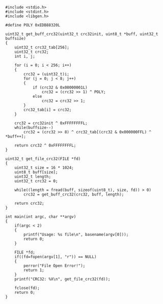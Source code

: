 <!---title:获取文件CRC32值-->
<!---category:代码片段-->
<!---tags:C语言, crc32-->
<!---author:Neal-->
<!---date:2016-03-21-->

````````````````````````````````````````````````````````````{.c}
#include <stdio.h>
#include <stdint.h>
#include <libgen.h>

#define POLY 0xEDB88320L

uint32_t get_buff_crc32(uint32_t crc32init, uint8_t *buff, uint32_t buffsize)
{
    uint32_t crc32_tab[256];
    uint32_t crc32;
    int i, j;

    for (i = 0; i < 256; i++)
    {
        crc32 = (uint32_t)i;
        for (j = 0; j < 8; j++) 
        {
            if (crc32 & 0x00000001L)
                crc32 = (crc32 >> 1) ^ POLY;
            else
                crc32 = crc32 >> 1;
        }
        crc32_tab[i] = crc32;
    }

    crc32 = crc32init ^ 0xFFFFFFFFL;
    while(buffsize--)
        crc32 = (crc32 >> 8) ^ crc32_tab[(crc32 & 0x000000FFL) ^ *buff++];

    return crc32 ^ 0xFFFFFFFFL;
}

uint32_t get_file_crc32(FILE *fd)
{
    uint32_t size = 16 * 1024;
    uint8_t buff[size];
    uint32_t length;
    uint32_t crc32 = 0;

    while((length = fread(buff, sizeof(uint8_t), size, fd)) > 0)
        crc32 = get_buff_crc32(crc32, buff, length);

    return crc32;
}

int main(int argc, char **argv)
{
    if(argc < 2)
    {
        printf("Usage: %s file\n", basename(argv[0]));
        return 0;
    }

    FILE *fd;
    if((fd=fopen(argv[1], "r")) == NULL)
    {
        perror("File Open Error!");
        return 1;
    }
    printf("CRC32: %X\n", get_file_crc32(fd));

    fclose(fd);
    return 0;
}
````````````````````````````````````````````````````````````
